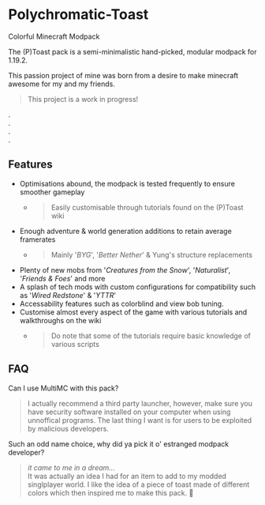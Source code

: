 # Polychromatic-Toast
Colorful Minecraft Modpack

The (P)Toast pack is a semi-minimalistic hand-picked, modular modpack for 1.19.2.

This passion project of mine was born from a desire to make minecraft awesome for my and my friends.

> This project is a work in progress!

.  
.  
.  
.  

## Features

* Optimisations abound, the modpack is tested frequently to ensure smoother gameplay
    * > Easily customisable through tutorials found on the (P)Toast wiki
* Enough adventure & world generation additions to retain average framerates
    * > Mainly '_BYG_', '_Better Nether_' & Yung's structure replacements
* Plenty of new mobs from '_Creatures from the Snow_', '_Naturalist_', '_Friends & Foes_' and more
* A splash of tech mods with custom configurations for compatibility such as '_Wired Redstone_' & '_YTTR_'
* Accessability features such as colorblind and view bob tuning.
* Customise almost every aspect of the game with various tutorials and walkthroughs on the wiki 
   * > Do note that some of the tutorials require basic knowledge of various scripts

## FAQ

Can I use MultiMC with this pack?

> I actually recommend a third party launcher, however, make sure you have security software installed on your computer when using unnoffical programs. The last thing I want is for users to be exploited by malicious developers.

Such an odd name choice, why did ya pick it o' estranged modpack developer?

> *it came to me in a dream...*  
It was actually an idea I had for an item to add to my modded singlplayer world. I like the idea of a piece of toast made of different colors which then inspired me to make this pack. 🍞
